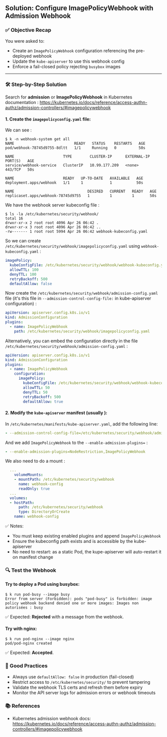 ## Solution: Configure ImagePolicyWebhook with Admission Webhook

### ✅ Objective Recap
You were asked to:
- Create an `ImagePolicyWebhook` configuration referencing the pre-deployed webhook
- Update the `kube-apiserver` to use this webhook config
- Enforce a fail-closed policy rejecting `busybox` images

---

### 🛠️ Step-by-Step Solution

Search for **admission** or **ImagePolicyWebhook** in Kubernetes documentation : https://kubernetes.io/docs/reference/access-authn-authz/admission-controllers/#imagepolicywebhook


#### 1. Create the `imagepolicyconfig.yaml` file:

We can see :

```
$ k -n webhook-system get all
NAME                           READY   STATUS    RESTARTS   AGE
pod/webhook-78745d9755-8dltt   1/1     Running   0          50s

NAME                      TYPE        CLUSTER-IP      EXTERNAL-IP   PORT(S)   AGE
service/webhook-service   ClusterIP   10.99.177.209   <none>        443/TCP   50s

NAME                      READY   UP-TO-DATE   AVAILABLE   AGE
deployment.apps/webhook   1/1     1            1           50s

NAME                                 DESIRED   CURRENT   READY   AGE
replicaset.apps/webhook-78745d9755   1         1         1       50s

```

We have the webhook server kubeconfig file :

```
$ ls -la /etc/kubernetes/security/webhook/
total 16
drwxr-xr-x 2 root root 4096 Apr 26 06:42 .
drwxr-xr-x 3 root root 4096 Apr 26 06:42 ..
-rw------- 1 root root 5994 Apr 26 06:42 webhook-kubeconfig.yaml
```

So we can create `/etc/kubernetes/security/webhook/imagepolicyconfig.yaml` using `webhook-kubeconfig.yaml` :

```yaml
imagePolicy:
  kubeConfigFile: /etc/kubernetes/security/webhook/webhook-kubeconfig.yaml # Path of the server kubeconfig
  allowTTL: 100
  denyTTL: 100
  retryBackoff: 500
  defaultAllow: false
```
Now create the `/etc/kubernetes/security/webhook/admission-config.yaml` file (it's this file in `--admission-control-config-file:` in kube-apiserver configuration) :

```yaml
apiVersion: apiserver.config.k8s.io/v1
kind: AdmissionConfiguration
plugins:
  - name: ImagePolicyWebhook
    path: /etc/kubernetes/security/webhook/imagepolicyconfig.yaml
```

Alternatively, you can embed the configuration directly in the file `/etc/kubernetes/security/webhook/admission-config.yaml` :

```yaml
apiVersion: apiserver.config.k8s.io/v1
kind: AdmissionConfiguration
plugins:
  - name: ImagePolicyWebhook
    configuration:
      imagePolicy:
        kubeConfigFile: /etc/kubernetes/security/webhook/webhook-kubeconfig.yaml
        allowTTL: 50
        denyTTL: 50
        retryBackoff: 500
        defaultAllow: true
```

#### 2. Modify the `kube-apiserver` manifest (usually ):

In `/etc/kubernetes/manifests/kube-apiserver.yaml`, add the following line:

```yaml
- --admission-control-config-file=/etc/kubernetes/security/webhook/admission-config.yaml
```

And we add `ImagePolicyWebhook` to the `--enable-admission-plugins=` :


```yaml
- --enable-admission-plugins=NodeRestriction,ImagePolicyWebhook
```

We also need to do a mount :

```yaml
  ...
    volumeMounts:
    - mountPath: /etc/kubernetes/security/webhook
      name: webhook-config
      readOnly: true
  ...
  volumes:
  - hostPath:
      path: /etc/kubernetes/security/webhook
      type: DirectoryOrCreate
    name: webhook-config
```


✅ Notes:
- You must keep existing enabled plugins and append `ImagePolicyWebhook`
- Ensure the kubeconfig path exists and is accessible by the kube-apiserver
- No need to restart: as a static Pod, the kupe-apiserver will auto-restart it on manifest change

### 🔍 Test the Webhook

#### Try to deploy a Pod using busybox:

```
$ k run pod-busy --image busy
Error from server (Forbidden): pods "pod-busy" is forbidden: image policy webhook backend denied one or more images: Images non autorisées : busy
```
✅ Expected: **Rejected** with a message from the webhook.

#### Try with nginx:
```
$ k run pod-nginx --image nginx
pod/pod-nginx created

```
✅ Expected: **Accepted**.


### 🧠 Good Practices
- Always use `defaultAllow: false` in production (fail-closed)
- Restrict access to `/etc/kubernetes/security/` to prevent tampering
- Validate the webhook TLS certs and refresh them before expiry
- Monitor the API server logs for admission errors or webhook timeouts


### 📚 References
- Kubernetes admission webhook docs:
  https://kubernetes.io/docs/reference/access-authn-authz/admission-controllers/#imagepolicywebhook
  


